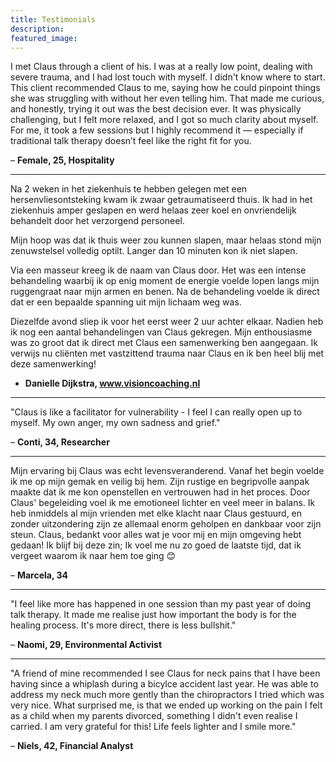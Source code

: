 ```yaml
---
title: Testimonials
description: 
featured_image: 
---
```


I met Claus through a client of his. I was at a really low point, dealing with severe trauma, and I had lost touch with myself. I didn't know where to start. This client recommended Claus to me, saying how he could pinpoint things she was struggling with without her even telling him. That made me curious, and honestly, trying it out was the best decision ever. It was physically challenging, but I felt more relaxed, and I got so much clarity about myself. For me, it took a few sessions but I highly recommend it — especially if traditional talk therapy doesn’t feel like the right fit for you.

– **Female, 25, Hospitality**

---

Na 2 weken in het ziekenhuis te hebben gelegen met een hersenvliesontsteking kwam ik zwaar getraumatiseerd thuis. Ik had in het ziekenhuis amper geslapen en werd helaas zeer koel en onvriendelijk behandelt door het verzorgend personeel.

Mijn hoop was dat ik thuis weer zou kunnen slapen, maar helaas stond mijn zenuwstelsel volledig optilt. Langer dan 10 minuten kon ik niet slapen.

Via een masseur kreeg ik de naam van Claus door. Het was een intense behandeling waarbij ik op enig moment de energie voelde lopen langs mijn ruggengraat naar mijn armen en benen. Na de behandeling voelde ik direct dat er een bepaalde spanning uit mijn lichaam weg was.

Diezelfde avond sliep ik voor het eerst weer 2 uur achter elkaar.  Nadien heb ik nog een aantal behandelingen van Claus gekregen. Mijn enthousiasme was zo groot dat ik direct met Claus een samenwerking ben aangegaan. Ik verwijs nu cliënten met vastzittend trauma naar Claus en ik ben heel blij met deze samenwerking!

- **Danielle Dijkstra, www.visioncoaching.nl**

---

"Claus is like a facilitator for vulnerability - I feel I can really open up to myself. My own anger, my own sadness and grief."

– **Conti, 34, Researcher**

---

Mijn ervaring bij Claus was echt levensveranderend. Vanaf het begin voelde ik me op mijn gemak en veilig bij hem. Zijn rustige en begripvolle aanpak maakte dat ik me kon openstellen en vertrouwen had in het proces. Door Claus' begeleiding voel ik me emotioneel lichter en veel meer in balans. Ik heb inmiddels al mijn vrienden met elke klacht naar Claus gestuurd, en zonder uitzondering zijn ze allemaal enorm geholpen en dankbaar voor zijn steun. Claus, bedankt voor alles wat je voor mij en mijn omgeving hebt gedaan! Ik blijf bij deze zin; Ik voel me nu zo goed de laatste tijd, dat ik vergeet waarom ik naar hem toe ging 😊

– **Marcela, 34**

---

"I feel like more has happened in one session than my past year of doing talk therapy. It made me realise just how important the body is for the healing process. It's more direct, there is less bullshit." 

– **Naomi, 29, Environmental Activist**

---

"A friend of mine recommended I see Claus for neck pains that I have been having since a whiplash during a bicylce accident last year. He was able to address my neck much more gently than the chiropractors I tried which was very nice. What surprised me, is that we ended up working on the pain I felt as a child when my parents divorced, something I didn't even realise I carried. I am very grateful for this! Life feels lighter and I smile more." 

– **Niels, 42, Financial Analyst**
